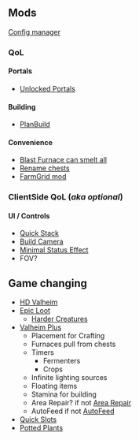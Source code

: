 
## Mods
[Config manager](https://valheim.thunderstore.io/package/Azumatt/Official_BepInEx_ConfigurationManager/17.0.0/)

### QoL

#### Portals
- [Unlocked Portals](https://valheim.thunderstore.io/package/Crystal/ProperPortals/1.2.2/)

#### Building
- [PlanBuild](https://www.nexusmods.com/valheim/mods/1125)

#### Convenience
- [Blast Furnace can smelt all](https://valheim.thunderstore.io/package/SpaceDrive/BlastFurnaceAllOres/)
- [Rename chests](https://valheim.thunderstore.io/package/GemHunter1/CustomChestName/1.1.0/)
- [FarmGrid mod](https://valheim.thunderstore.io/package/Nexus/FarmGrid/)

### ClientSide QoL (_aka optional_)
#### UI / Controls
- [Quick Stack](https://valheim.thunderstore.io/package/Goldenrevolver/Quick_Stack_Store_Sort_Trash_Restock/1.2.4/)
- [Build Camera](https://valheim.thunderstore.io/package/gittywithexcitement/Build_Camera/1.6.1/)
- [Minimal Status Effect](https://valheim.thunderstore.io/package/RandyKnapp/MinimalStatusEffects/)
- FOV?


## Game changing
- [HD Valheim](https://www.nexusmods.com/valheim/mods/302)
-  [Epic Loot](https://www.nexusmods.com/valheim/mods/387 "https://www.nexusmods.com/valheim/mods/387")
	- [Harder Creatures](https://valheim.thunderstore.io/package/Smoothbrain/CreatureLevelAndLootControl/)
- [Valheim Plus](https://valheim.thunderstore.io/package/ValheimPlus/ValheimPlus/)
	- Placement for Crafting
	- Furnaces pull from chests
	- Timers
		- Fermenters
		- Crops
	- Infinite lighting sources
	- Floating items
	- Stamina for building
	- Area Repair? if not [Area Repair](https://valheim.thunderstore.io/package/Azumatt/AzuAreaRepair/1.0.1/)
	- AutoFeed if not [AutoFeed](https://valheim.thunderstore.io/package/aedenthorn_nexus/AutoFeed/)
- [Quick Slots](https://valheim.thunderstore.io/package/RandyKnapp/EquipmentAndQuickSlots/2.1.1/)
- [Potted Plants](https://www.nexusmods.com/valheim/mods/931)


